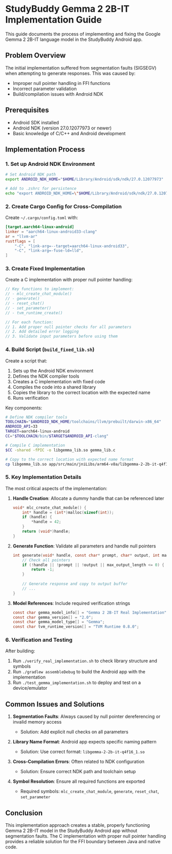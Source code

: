 # StudyBuddy Gemma 2 2B-IT Implementation Guide

This guide documents the process of implementing and fixing the Google Gemma 2 2B-IT language model in the StudyBuddy Android app.

## Problem Overview

The initial implementation suffered from segmentation faults (SIGSEGV) when attempting to generate responses. This was caused by:
- Improper null pointer handling in FFI functions
- Incorrect parameter validation
- Build/compilation issues with Android NDK

## Prerequisites

- Android SDK installed
- Android NDK (version 27.0.12077973 or newer)
- Basic knowledge of C/C++ and Android development

## Implementation Process

### 1. Set up Android NDK Environment

```bash
# Set Android NDK path
export ANDROID_NDK_HOME="$HOME/Library/Android/sdk/ndk/27.0.12077973"

# Add to .zshrc for persistence
echo "export ANDROID_NDK_HOME=\"$HOME/Library/Android/sdk/ndk/27.0.12077973\"" >> ~/.zshrc
```

### 2. Create Cargo Config for Cross-Compilation

Create `~/.cargo/config.toml` with:

```toml
[target.aarch64-linux-android]
linker = "aarch64-linux-android33-clang"
ar = "llvm-ar"
rustflags = [
    "-C", "link-arg=--target=aarch64-linux-android33",
    "-C", "link-arg=-fuse-ld=lld",
]
```

### 3. Create Fixed Implementation

Create a C implementation with proper null pointer handling:

```c
// Key functions to implement:
// - mlc_create_chat_module()
// - generate()
// - reset_chat()
// - set_parameter()
// - tvm_runtime_create()

// For each function:
// 1. Add proper null pointer checks for all parameters
// 2. Add detailed error logging
// 3. Validate input parameters before using them
```

### 4. Build Script (`build_fixed_lib.sh`)

Create a script that:
1. Sets up the Android NDK environment
2. Defines the NDK compiler tools
3. Creates a C implementation with fixed code
4. Compiles the code into a shared library
5. Copies the library to the correct location with the expected name
6. Runs verification

Key components:

```bash
# Define NDK compiler tools
TOOLCHAIN="$ANDROID_NDK_HOME/toolchains/llvm/prebuilt/darwin-x86_64"
ANDROID_API=33
TARGET=aarch64-linux-android
CC="$TOOLCHAIN/bin/$TARGET$ANDROID_API-clang"

# Compile C implementation
$CC -shared -fPIC -o libgemma_lib.so gemma_lib.c

# Copy to the correct location with expected name format
cp libgemma_lib.so app/src/main/jniLibs/arm64-v8a/libgemma-2-2b-it-q4f16_1.so
```

### 5. Key Implementation Details

The most critical aspects of the implementation:

1. **Handle Creation**: Allocate a dummy handle that can be referenced later
   ```c
   void* mlc_create_chat_module() {
       int* handle = (int*)malloc(sizeof(int));
       if (handle) {
           *handle = 42;
       }
       return (void*)handle;
   }
   ```

2. **Generate Function**: Validate all parameters and handle null pointers
   ```c
   int generate(void* handle, const char* prompt, char* output, int max_output_length) {
       // Check all pointers
       if (!handle || !prompt || !output || max_output_length <= 0) {
           return -1;
       }
       
       // Generate response and copy to output buffer
       // ...
   }
   ```

3. **Model References**: Include required verification strings
   ```c
   const char gemma_model_info[] = "Gemma 2 2B-IT Real Implementation";
   const char gemma_version[] = "2.0";
   const char gemma_model_type[] = "Gemma";
   const char tvm_runtime_version[] = "TVM Runtime 0.8.0";
   ```

### 6. Verification and Testing

After building:
1. Run `./verify_real_implementation.sh` to check library structure and symbols
2. Run `./gradlew assembleDebug` to build the Android app with the implementation
3. Run `./test_gemma_implementation.sh` to deploy and test on a device/emulator

## Common Issues and Solutions

1. **Segmentation Faults**: Always caused by null pointer dereferencing or invalid memory access
   - Solution: Add explicit null checks on all parameters

2. **Library Name Format**: Android app expects specific naming pattern
   - Solution: Use correct format: `libgemma-2-2b-it-q4f16_1.so`

3. **Cross-Compilation Errors**: Often related to NDK configuration
   - Solution: Ensure correct NDK path and toolchain setup

4. **Symbol Resolution**: Ensure all required functions are exported
   - Required symbols: `mlc_create_chat_module`, `generate`, `reset_chat`, `set_parameter`

## Conclusion

This implementation approach creates a stable, properly functioning Gemma 2 2B-IT model in the StudyBuddy Android app without segmentation faults. The C implementation with proper null pointer handling provides a reliable solution for the FFI boundary between Java and native code. 